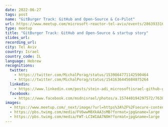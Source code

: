 ```yaml
---
date: 2022-06-27
tags: post
name: "GitBurger Track: GitHub and Open-Source & Co-Pilot"
url: https://www.meetup.com/microsoft-reactor-tel-aviv/events/286393316/
type: meetup
title: "GitBurger Track: GitHub and Open-Source & startup story"
slides_url:
recording_url:
city: Tel Aviv
country: Israel
country_code: IL
language: Hebrew
recognitions:
  twitter:
    - https://twitter.com/MichalPorag/status/1539864771142590464
    - https://twitter.com/MichalPorag/status/1541636445684875264
  linkedin:
    - https://www.linkedin.com/posts/stein-adi_microsoftisrael-github-gitburger-activity-6944588248308441088-UVql?utm_source=linkedin_share&utm_medium=member_desktop_web
  facebook:
    - https://www.facebook.com/msdnisrael/photos/a.157440194297572/7638672859507564/
images:
  - https://www.meetup.com/_next/image/?url=https%3A%2F%2Fsecure-content.meetupstatic.com%2Fimages%2Fclassic-events%2F504780954%2F676x380.webp&w=3840&q=75
  - https://pbs.twimg.com/media/FV6wwM8XkAA3sMB?format=jpg&name=large
  - https://pbs.twimg.com/media/FWT-LCIWIAA7N0H?format=jpg&name=large
---
```

